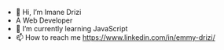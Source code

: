 - 👋 Hi, I’m Imane Drizi 
- A  Web Developer
- 🌱 I’m currently learning JavaScript
- 📫 How to reach me https://www.linkedin.com/in/emmy-drizi/
<!---
EmmyDrz/EmmyDrz is a ✨ special ✨ repository because its `README.md` (this file) appears on your GitHub profile.
You can click the Preview link to take a look at your changes.
--->

